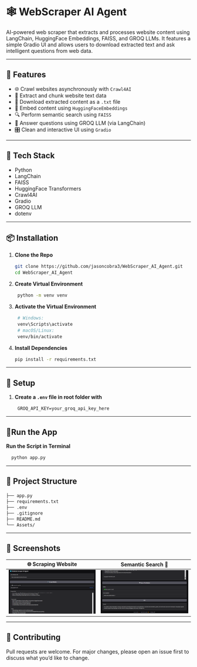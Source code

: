 # 🕸️ WebScraper AI Agent


AI-powered web scraper that extracts and processes website content using LangChain, HuggingFace Embeddings, FAISS, and GROQ LLMs. It features a simple Gradio UI and allows users to download extracted text and ask intelligent questions from web data.

---

## 🚀 Features

- 🌐 Crawl websites asynchronously with `Crawl4AI`
- 📄 Extract and chunk website text data
- 🧾 Download extracted content as a `.txt` file
- 🤖 Embed content using `HuggingFaceEmbeddings`
- 🔍 Perform semantic search using `FAISS`
- 💬 Answer questions using GROQ LLM (via LangChain)
- 🎛️ Clean and interactive UI using `Gradio`

---

## 🧰 Tech Stack

- Python
- LangChain
- FAISS
- HuggingFace Transformers
- Crawl4AI
- Gradio
- GROQ LLM
- dotenv

---

## 📦 Installation

1. **Clone the Repo**
   ```bash
   git clone https://github.com/jasoncobra3/WebScraper_AI_Agent.git
   cd WebScraper_AI_Agent

2. **Create Virtual Environment**
   ```bash
    python -m venv venv
   
3. **Activate the Virtual Environment**
   ```bash
    # Windows:
    venv\Scripts\activate
    # macOS/Linux:
    venv/bin/activate

4. **Install Dependencies**
   ```bash
   pip install -r requirements.txt

---
## 🔐 Setup
1. **Create a `.env` file in root folder with**
   ```env
    GROQ_API_KEY=your_groq_api_key_here
   ```

---

##  🧪Run the App
   **Run the Script in Terminal**
   ```bash
     python app.py
   ```

---

## 📁 Project Structure
```
├── app.py
├── requirements.txt
├── .env
├── .gitignore
├── README.md
└── Assets/
```
---
## 📸 Screenshots

| 🌐 Scraping Website|Semantic Search 📄 |
|---------------|------------------|
| ![Scraper](Assets/Screenshot1.png) | ![Semantic_Search](Assets/screenshot2.png)|

---

## 🤝 Contributing

Pull requests are welcome. For major changes, please open an issue first to discuss what you’d like to change.

